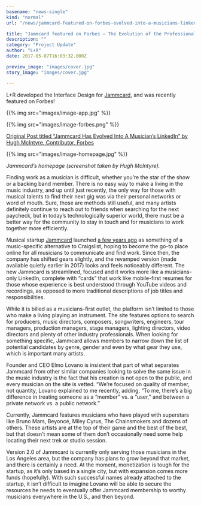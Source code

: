 ```yaml
---
basename: "news-single"
kind: "normal"
url: "/news/jammcard-featured-on-forbes-evolved-into-a-musicians-linkedin.html"

title: "Jammcard featured on Forbes – The Evolution of the Professional Musician’s LinkedIn"
description: ""
category: "Project Update"
author: "L+R"
date: 2017-05-07T16:03:32.000Z

preview_image: "images/cover.jpg"
story_image: "images/cover.jpg"

---
```


L+R developed the Interface Design for [Jammcard](http://jammcard.com/), and was recently featured on Forbes!

{{% img src="images/image-app.jpg" %}}

{{% img src="images/image-forbes.png" %}}

[Original Post titled “Jammcard Has Evolved Into A Musician’s LinkedIn” by Hugh McIntyre, Contributor, Forbes](https://www.forbes.com/sites/hughmcintyre/2017/05/04/jammcard-has-evolved-into-a-musicians-linkedin/#12e84df0517d)

{{% img src="images/image-homepage.jpg" %}}

*Jammcard’s homepage (screenshot taken by Hugh McIntyre).*

Finding work as a musician is difficult, whether you’re the star of the show or a backing band member. There is no easy way to make a living in the music industry, and up until just recently, the only way for those with musical talents to find their next gig was via their personal networks or word of mouth. Sure, those are methods still useful, and many artists definitely continue to reach out to friends when searching for the next paycheck, but in today’s technologically superior world, there must be a better way for the community to stay in touch and for musicians to work together more efficiently.

Musical startup [Jammcard](http://jammcard.com/) launched [a few years ago](https://www.forbes.com/sites/zackomalleygreenburg/2014/07/16/a-stream-of-bills-startups-making-money-for-musics-middle-class/#391012641eac) as something of a music-specific alternative to Craigslist, hoping to become the go-to place online for all musicians to communicate and find work. Since then, the company has shifted gears slightly, and the revamped version (made available quietly earlier in 2017) looks and feels noticeably different. The new Jammcard is streamlined, focused and it works more like a musicians-only LinkedIn, complete with “cards” that work like mobile-first resumes for those whose experience is best understood through YouTube videos and recordings, as opposed to more traditional descriptions of job titles and responsibilities.

While it is billed as a musicians-first outlet, the platform isn’t limited to those who make a living playing an instrument. The site features options to search for producers, music directors, composers, songwriters, engineers, tour managers, production managers, stage managers, lighting directors, video directors and plenty of other industry professionals. When looking for something specific, Jammcard allows members to narrow down the list of potential candidates by genre, gender and even by what gear they use, which is important many artists.

Founder and CEO Elmo Lovano is insistent that part of what separates Jammcard from other similar companies looking to solve the same issue in the music industry is the fact that his creation is not open to the public, and every musician on the site is vetted. “We’re focused on quality of member, not quantity, Lovano explained to me recently, adding, “To me, there’s a big difference in treating someone as a “member” vs. a “user,” and between a private network vs. a public network.”

Currently, Jammcard features musicians who have played with superstars like Bruno Mars, Beyoncé, Miley Cyrus, The Chainsmokers and dozens of others. These artists are at the top of their game and the best of the best, but that doesn’t mean some of them don’t occasionally need some help locating their next trek or studio session.

Version 2.0 of Jammcard is currently only serving those musicians in the Los Angeles area, but the company has plans to grow beyond that market, and there is certainly a need. At the moment, monetization is tough for the startup, as it’s only based in a single city, but with expansion comes more funds (hopefully). With such successful names already attached to the startup, it isn’t difficult to imagine Lovano will be able to secure the resources he needs to eventually offer Jammcard membership to worthy musicians everywhere in the U.S., and then beyond.
